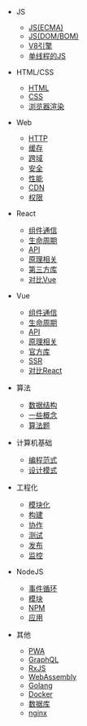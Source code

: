 
- JS

  - [JS(ECMA)](js/ecma.md)
  - [JS(DOM/BOM)](js/dom.md)
  - [V8引擎](js/engine.md)
  - [单线程的JS](js/thread.md)

- HTML/CSS

  - [HTML](htmlcss/html.md)
  - [CSS](htmlcss/css.md)
  - [浏览器渲染](htmlcss/render.md)

- Web

  - [HTTP](web/protocol.md)
  - [缓存](web/cache.md)
  - [跨域](web/crossorigin.md)
  - [安全](web/safe.md)
  - [性能](web/performance.md)
  - [CDN](web/cdn.md)
  - [权限](web/auth.md)

- React

  - [组件通信](react/communication.md)
  - [生命周期](react/lifecycle.md)
  - [API](react/api.md)
  - [原理相关](react/principle.md)
  - [第三方库](react/lib.md)
  - [对比Vue](react/diff.md)

- Vue

  - [组件通信](vue/communication.md)
  - [生命周期](vue/lifecycle.md)
  - [API](vue/api.md)
  - [原理相关](vue/principle.md)
  - [官方库](vue/lib.md)
  - [SSR](vue/ssr.md)
  - [对比React](vue/diff.md)

- 算法

  - [数据结构](algorithm/structure.md)
  - [一些概念](algorithm/concept.md)
  - [算法题](algorithm/application.md)

- 计算机基础

  - [编程范式](cs/paradigm.md)
  - [设计模式](cs/design.md)

- 工程化

  - [模块化](engineer/module.md)
  - [构建](engineer/build.md)
  - [协作](engineer/coop.md)
  - [测试](engineer/test.md)
  - [发布](engineer/deploy.md)
  - [监控](engineer/monitor.md)

- NodeJS

  - [事件循环](node/loop.md)
  - [模块](node/module.md)
  - [NPM](node/npm.md)
  - [应用](node/app.md)

- 其他

  - [PWA](others/pwa.md)
  - [GraphQL](others/graphql.md)
  - [RxJS](others/rxjs.md)
  - [WebAssembly](others/webassembly.md)
  - [Golang](others/go.md)
  - [Docker](others/docker.md)
  - [数据库](others/database.md)
  - [nginx](others/nginx.md)




